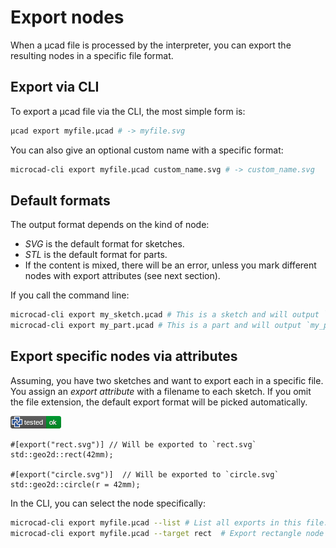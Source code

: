 # Export nodes

When a µcad file is processed by the interpreter, you can export the resulting nodes in a specific file format.

## Export via CLI

To export a µcad file via the CLI, the most simple form is:

```sh
µcad export myfile.µcad # -> myfile.svg
```

You can also give an optional custom name with a specific format:

```sh
microcad-cli export myfile.µcad custom_name.svg # -> custom_name.svg
```

## Default formats

The output format depends on the kind of node:

* *SVG* is the default format for sketches.
* *STL* is the default format for parts.
* If the content is mixed, there will be an error, unless you mark different nodes with export attributes (see next section).

If you call the command line:

```sh
microcad-cli export my_sketch.µcad # This is a sketch and will output `my_sketch.svg`
microcad-cli export my_part.µcad # This is a part and will output `my_part.stl`
```

## Export specific nodes via attributes

Assuming, you have two sketches and want to export each in a specific file.
You assign an *export attribute* with a filename to each sketch.
If you omit the file extension, the default export format will be picked automatically.

[![test](.test/export_attributes.png)](.test/export_attributes.log)

```µcad,export_attributes
#[export("rect.svg")] // Will be exported to `rect.svg`
std::geo2d::rect(42mm);

#[export("circle.svg")]  // Will be exported to `circle.svg`
std::geo2d::circle(r = 42mm);
```

In the CLI, you can select the node specifically:

```sh
microcad-cli export myfile.µcad --list # List all exports in this file: `rect, circle.svg`.
microcad-cli export myfile.µcad --target rect  # Export rectangle node to `rect.svg`
```

